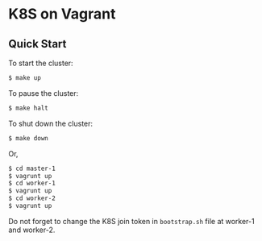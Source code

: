 # K8S on Vagrant

## Quick Start

To start the cluster:

```bash
$ make up
```

To pause the cluster:

```bash
$ make halt
```

To shut down the cluster:

```bash
$ make down
```

Or,

```bash
$ cd master-1
$ vagrunt up
$ cd worker-1
$ vagrunt up
$ cd worker-2
$ vagrunt up
```

Do not forget to change the K8S join token in `bootstrap.sh` file at worker-1 and worker-2.